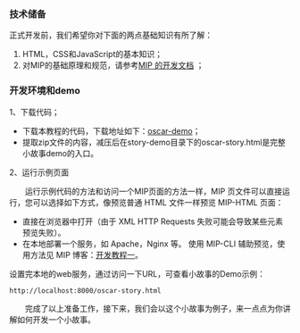 
### 技术储备

正式开发前，我们希望你对下面的两点基础知识有所了解：

1. HTML，CSS和JavaScript的基本知识；
2. 对MIP的基础原理和规范，请参考[MIP 的开发文档](/doc/00-mip-101.html) ；

### 开发环境和demo

1、下载代码；

- 下载本教程的代码，下载地址如下：[oscar-demo](http://mipstatic.baidu.com/static/mip-static/mip-story/demo/story-demo.zip)；
- 提取zip文件的内容，减压后在story-demo目录下的oscar-story.html是完整小故事demo的入口。

2、运行示例页面

​&emsp;&emsp;运行示例代码的方法和访问一个MIP页面的方法一样，MIP 页文件可以直接运行，您可以选择如下方式，像预览普通 HTML 文件一样预览 MIP-HTML 页面：

- 直接在浏览器中打开（由于 XML HTTP Requests 失败可能会导致某些元素预览失败）。
- 在本地部署一个服务，如 Apache，Nginx 等。
   使用 MIP-CLI 辅助预览，使用方法见 MIP 博客：[开发教程一](http://www.cnblogs.com/mipengine/p/mip_cli_1_install.html)。

设置完本地的web服务，通过访问一下URL，可查看小故事的Demo示例：

```
http://localhost:8000/oscar-story.html
```

​&emsp;&emsp;完成了以上准备工作，接下来，我们会以这个小故事为例子，来一点点为你讲解如何开发一个小故事。
